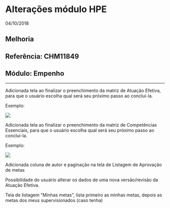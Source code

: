 # Alterações módulo HPE
04/10/2018
## Melhoria
## Referência: CHM11849
## Módulo: Empenho
***

Adicionada tela ao finalizar o preenchimento da matriz de Atuação Efetiva, para que o usuário escolha qual será seu próximo passo ao concluí-la.

Exemplo:

![]([PATH_IMG]/CHM11849_fechamento_atuacao_efetiva.png)

Adicionada tela ao finalizar o preenchimento da matriz de Competências Essenciais, para que o usuário escolha qual será seu próximo passo ao concluí-la.

Exemplo:

![]([PATH_IMG]/CHM11849_fechamento_competencias_essenciais.png)


Adicionada coluna de autor e paginação na tela de Listagem de Aprovação de metas


Possibilidade do usuário alterar os dados de uma nova versão/revisão da Atuação Efetiva.

Tela de listagem "Minhas metas", lista primeiro as minhas metas, depois as metas dos meus supervisionados (caso tenha)

